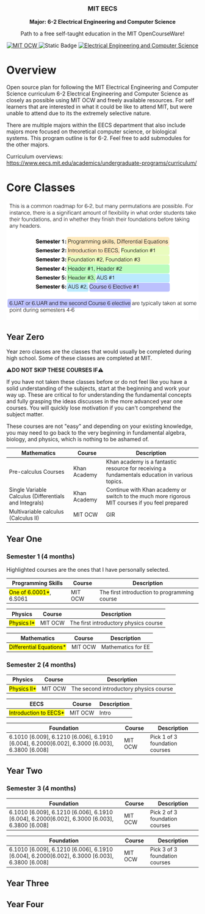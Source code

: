 <h3 align="center">MIT EECS</h3>
<p align="center">
  <strong>Major: 6-2 Electrical Engineering and Computer Science</strong>
</p>
<p align="center">
  Path to a free self-taught education in the MIT OpenCourseWare!
</p>
<p align="center">
    <a href="https://ocw.mit.edu/">
    <img alt="MIT OCW" src="https://pbs.twimg.com/profile_images/912676696620359680/e-G5lqVs_400x400.jpg" width="20">
  </a>
  <img alt="Static Badge" src="https://img.shields.io/badge/MIT_OCW-Open_Learning-%23FF8C00?style=-flat&link=https%3A%2F%2Focw.mit.edu%2F">
  <a href="https://github.com/cforcomputer/MIT-OCW-major-plans">
	<img alt="Electrical Engineering and Computer Science" src="https://img.shields.io/badge/Electrical_Engineering----Computer_Science-blue.svg">
  </a>
</p>

# Overview

Open source plan for following the MIT Electrical Engineering and Computer Science curriculum 6-2 Electrical Engineering and Computer Science as closely as possible using MIT OCW and freely available resources. For self learners that are interested in what it could be like to attend MIT, but were unable to attend due to its the extremely selective nature.

There are multiple majors within the EECS department that also include majors more focused on theoretical computer science, or biological systems. This program outline is for 6-2. Feel free to add submodules for the other majors.

Curriculum overviews: <https://www.eecs.mit.edu/academics/undergraduate-programs/curriculum/>

# Core Classes

![roadmap for eecss](/files/roadmap-eecs.png "Title")

## Year Zero

Year zero classes are the classes that would usually be completed during high school. Some of these classes are completed at MIT.

⚠️**DO NOT SKIP THESE COURSES IF**⚠️

If you have not taken these classes before or do not feel like you have a solid understanding of the subjects, start at the beginning and work your way up. These are critical to for understanding the fundamental concepts and fully grasping the ideas discusses in the more advanced year one courses. You will quickly lose motivation if you can't comprehend the subject matter.

These courses are not "easy" and depending on your existing knowledge, you may need to go back to the very beginning in fundamental algebra, biology, and physics, which is nothing to be ashamed of.

| Mathematics                                            | Course       | Description                                                                                     |
| ------------------------------------------------------ | ------------ | ----------------------------------------------------------------------------------------------- |
| Pre-calculus Courses                                   | Khan Academy | Khan academy is a fantastic resource for receiving a fundamentals education in various topics.  |
| Single Variable Calculus (Differentials and Integrals) | Khan Academy | Continue with Khan academy or switch to the much more rigorous MIT courses if you feel prepared |
| Multivariable calculus (Calculus II)                   | MIT OCW      | GIR                                                                                             |

## Year One

### Semester 1 (4 months)

Highlighted courses are the ones that I have personally selected.

| Programming Skills                   | Course  | Description                                  |
| ------------------------------------ | ------- | -------------------------------------------- |
| <mark>One of 6.0001\*</mark>, 6.S061 | MIT OCW | The first introduction to programming course |

| Physics                  | Course  | Description                           |
| ------------------------ | ------- | ------------------------------------- |
| <mark>Physics I\*</mark> | MIT OCW | The first introductory physics course |

| Mathematics                           | Course  | Description        |
| ------------------------------------- | ------- | ------------------ |
| <mark>Differential Equations\*</mark> | MIT OCW | Mathematics for EE |

### Semester 2 (4 months)

| Physics                   | Course  | Description                            |
| ------------------------- | ------- | -------------------------------------- |
| <mark>Physics II\*</mark> | MIT OCW | The second introductory physics course |

| EECS                                | Course  | Description |
| ----------------------------------- | ------- | ----------- |
| <mark>Introduction to EECS\*</mark> | MIT OCW | Intro       |

| Foundation                                                                                    | Course  | Description                    |
| --------------------------------------------------------------------------------------------- | ------- | ------------------------------ |
| 6.1010 [6.009], 6.1210 [6.006], 6.1910 [6.004], 6.2000[6.002], 6.3000 [6.003], 6.3800 [6.008] | MIT OCW | Pick 1 of 3 foundation courses |

## Year Two

### Semester 3 (4 months)

| Foundation                                                                                    | Course  | Description                    |
| --------------------------------------------------------------------------------------------- | ------- | ------------------------------ |
| 6.1010 [6.009], 6.1210 [6.006], 6.1910 [6.004], 6.2000[6.002], 6.3000 [6.003], 6.3800 [6.008] | MIT OCW | Pick 2 of 3 foundation courses |

| Foundation                                                                                    | Course  | Description                    |
| --------------------------------------------------------------------------------------------- | ------- | ------------------------------ |
| 6.1010 [6.009], 6.1210 [6.006], 6.1910 [6.004], 6.2000[6.002], 6.3000 [6.003], 6.3800 [6.008] | MIT OCW | Pick 3 of 3 foundation courses |

## Year Three

## Year Four
